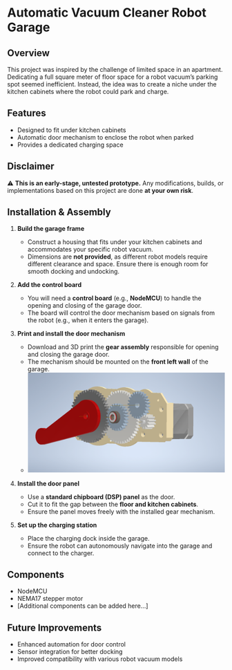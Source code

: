 # Automatic Vacuum Cleaner Robot Garage  

## Overview  
This project was inspired by the challenge of limited space in an apartment. Dedicating a full square meter of floor space for a robot vacuum’s parking spot seemed inefficient. Instead, the idea was to create a niche under the kitchen cabinets where the robot could park and charge.  

## Features  
- Designed to fit under kitchen cabinets  
- Automatic door mechanism to enclose the robot when parked  
- Provides a dedicated charging space  

## Disclaimer  
⚠ **This is an early-stage, untested prototype.** Any modifications, builds, or implementations based on this project are done **at your own risk**.  

## Installation & Assembly  
1. **Build the garage frame**  
   - Construct a housing that fits under your kitchen cabinets and accommodates your specific robot vacuum.  
   - Dimensions are **not provided**, as different robot models require different clearance and space. Ensure there is enough room for smooth docking and undocking.  

2. **Add the control board**  
   - You will need a **control board** (e.g., **NodeMCU**) to handle the opening and closing of the garage door.  
   - The board will control the door mechanism based on signals from the robot (e.g., when it enters the garage).  

3. **Print and install the door mechanism**  
   - Download and 3D print the **gear assembly** responsible for opening and closing the garage door.  
   - The mechanism should be mounted on the **front left wall** of the garage.  
   - ![Gear Assembly](https://github.com/sakonyshev/robot-garage/blob/master/image/gear_assembly2.png)  

4. **Install the door panel**  
   - Use a **standard chipboard (DSP) panel** as the door.  
   - Cut it to fit the gap between the **floor and kitchen cabinets**.  
   - Ensure the panel moves freely with the installed gear mechanism.  

5. **Set up the charging station**  
   - Place the charging dock inside the garage.  
   - Ensure the robot can autonomously navigate into the garage and connect to the charger.  

## Components  
- NodeMCU  
- NEMA17 stepper motor  
- [Additional components can be added here...]  

## Future Improvements  
- Enhanced automation for door control  
- Sensor integration for better docking  
- Improved compatibility with various robot vacuum models  
